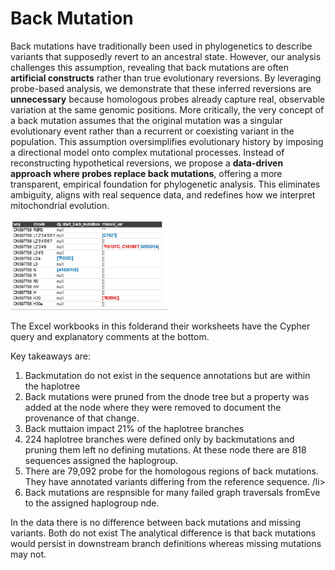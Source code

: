 # Back Mutation

Back mutations have traditionally been used in phylogenetics to describe variants that supposedly revert to an ancestral state. However, our analysis challenges this assumption, revealing that back mutations are often **artificial constructs** rather than true evolutionary reversions. By leveraging probe-based analysis, we demonstrate that these inferred reversions are **unnecessary** because homologous probes already capture real, observable variation at the same genomic positions. More critically, the very concept of a back mutation assumes that the original mutation was a singular evolutionary event rather than a recurrent or coexisting variant in the population. This assumption oversimplifies evolutionary history by imposing a directional model onto complex mutational processes. Instead of reconstructing hypothetical reversions, we propose a **data-driven approach where probes replace back mutations**, offering a more transparent, empirical foundation for phylogenetic analysis. This eliminates ambiguity, aligns with real sequence data, and redefines how we interpret mitochondrial evolution.  

<img src="https://github.com/waigitdas/Mitochondrial-DNA-Research/blob/main/Knowledge_Graph/Analytics/Back_mutations/haplotree_traversal_with%20back_and_missing_variants.jpeg" width="50%" height="50%">
 
The Excel workbooks in this folderand their worksheets have the Cypher query and explanatory comments at the bottom.

Key takeaways are:
<ol>
 <li>Backmutation do not exist in the sequence annotations but are within the haplotree</li>
 <li>Back mutations were pruned from the dnode tree but a property was added at the node where they were removed to document the provenance of that change. </li>
 <li>Back muttaion impact 21% of the haplotree branches </li>
 <li>224 haplotree branches were defined only by backmutations and pruning them left no defining mutations. At these node there are 818 sequences assigned the haplogroup. </li>
 <li>There are 79,092 probe for the homologous regions of back mutations. They have annotated variants differing from the reference sequence. /li>
 <li>Back mutations are respnsible for many failed graph traversals fromEve to the assigned haplogroup nde.</li>
</ol>

In the data there is no difference between back mutations and missing variants. Both do not exist The analytical difference is that back mutations would persist in downstream branch definitions whereas missing mutations may not. 
